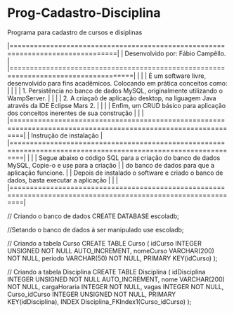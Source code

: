 # Prog-Cadastro-Disciplina
Programa para cadastro de cursos e disiplinas

|================================================================================| 
|				                          	Desenvolvido por: Fábio Campêllo. 					                                |
|====================================================================================| |											                                                                                    			|
|	É um software livre, desenvolvido para fins acadêmicos. Colocando em prática conceitos como:	              	|
|										                                                                                    				|
|	1. Persistência no banco de dados MySQL, originalmente utilizando o WampServer.	                        			|
|													                                                                                    	|
|	2. A criaçaõ de aplicação desktop, na liguagem Java através da IDE Eclipse Mars 2. 		                      	|
|											                                                                                    			|
|	Enfim, um CRUD básico para aplicação dos conceitos inerentes de sua construção	                        			|
|										                                                                                    				|
|===============================================================================================================| 
|				                                	Instrução de instalação				                                  			|
|===============================================================================================================|
|											                                                                                    			|
|	Segue abaixo o código SQL para a criação do banco de dados MySQL, Copie-o e use para a criação	             	|
|	do banco de dados para que a aplicação funcione.				                                                			|
|	Depois de instalado o software e criado o banco de dados, basta executar a aplicação		                    	|
|										                                                                                    				|
|===============================================================================================================|

// Criando o banco de dados
CREATE DATABASE escoladb;

//Setando o banco de dados à ser manipulado
use escoladb;

// Criando a tabela Curso
CREATE TABLE Curso (
  idCurso INTEGER UNSIGNED NOT NULL AUTO_INCREMENT,
  nomeCurso VARCHAR(200) NOT NULL,
  periodo VARCHAR(50) NOT NULL,
  PRIMARY KEY(idCurso)
);

// Criando a tabela Disciplina
CREATE TABLE Disciplina (
  idDisciplina INTEGER UNSIGNED NOT NULL AUTO_INCREMENT,
  nome VARCHAR(200) NOT NULL,
  cargaHoraria INTEGER NOT NULL,
  vagas INTEGER NOT NULL,
  Curso_idCurso INTEGER UNSIGNED NOT NULL,
  PRIMARY KEY(idDisciplina),
  INDEX Disciplina_FKIndex1(Curso_idCurso)
);


